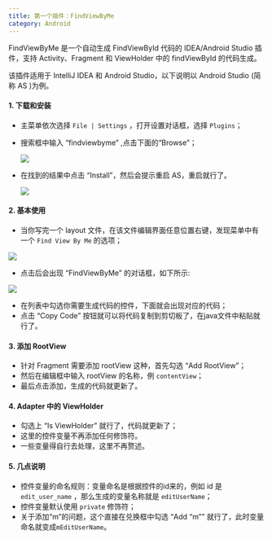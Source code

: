 ```yaml
---
title: 第一个插件：FindViewByMe
category: Android
---
```


FindViewByMe 是一个自动生成 FindViewById 代码的 IDEA/Android Studio 插件，支持 Activity、Fragment 和 ViewHolder 中的 findViewById 的代码生成。

该插件适用于 IntelliJ IDEA 和 Android Studio，以下说明以 Android Studio (简称 AS )为例。

#### 1. 下载和安装
- 主菜单依次选择 `File | Settings` ，打开设置对话框，选择 `Plugins`；
- 搜索框中输入 “findviewbyme” ,点击下面的“Browse”；

  ![](https://lc-qygvx1cc.cn-n1.lcfile.com/ed9e903a164b3de8.png)
  
- 在找到的结果中点击 “Install”，然后会提示重启 AS，重启就行了。

  ![](https://lc-qygvx1cc.cn-n1.lcfile.com/179220e48074f2e4.png)


#### 2. 基本使用
- 当你写完一个 layout 文件，在该文件编辑界面任意位置右键，发现菜单中有一个 `Find View By Me` 的选项；

![](https://lc-qygvx1cc.cn-n1.lcfile.com/4c8d9c9bc1a997b3.png)

- 点击后会出现 “FindViewByMe” 的对话框，如下所示:

![](https://lc-qygvx1cc.cn-n1.lcfile.com/fa8259e43ce35445.png)

- 在列表中勾选你需要生成代码的控件，下面就会出现对应的代码；
- 点击 “Copy Code” 按钮就可以将代码复制到剪切板了，在java文件中粘贴就行了。

#### 3. 添加 RootView
- 针对 Fragment 需要添加 rootView 这种，首先勾选 “Add RootView”；
- 然后在编辑框中输入 rootView 的名称，例 `contentView`；
- 最后点击添加，生成的代码就更新了。

#### 4. Adapter 中的 ViewHolder
- 勾选上 “Is ViewHolder” 就行了，代码就更新了；
- 这里的控件变量不再添加任何修饰符。
- 一些变量得自行去处理，这里不再赘述。

#### 5. 几点说明
- 控件变量的命名规则：变量命名是根据控件的id来的，例如 id 是 `edit_user_name` ，那么生成的变量名称就是 `editUserName`；
- 控件变量默认使用 `private` 修饰符；
- 关于添加“m”的问题，这个直接在兑换框中勾选 “Add “m”” 就行了，此时变量命名就变成`mEditUserName`。




